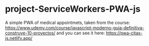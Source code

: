 # project-ServiceWorkers-PWA-js
A simple PWA of medical appointmets, taken from the course: https://www.udemy.com/course/javascript-moderno-guia-definitiva-construye-10-proyectos/
and you can see it here: https://pwa-citas-js.netlify.app/

